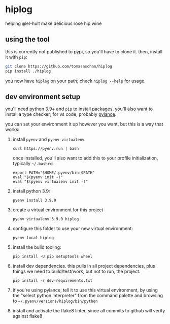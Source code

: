 # hiplog

helping @el-hult make delicious rose hip wine

## using the tool

this is currently not published to pypi, so you'll have to clone it. then, install it with `pip`:

```sh
git clone https://github.com/tomasaschan/hiplog
pip install ./hiplog
```

you now have `hiplog` on your path; check `hiplog --help` for usage.

## dev environment setup

you'll need python 3.9+ and `pip` to install packages. you'll also want to install a type checker; for vs code, probably [pylance](https://marketplace.visualstudio.com/items?itemName=ms-python.vscode-pylance).

you can set your environment it up however you want, but this is a way that works:

1. install `pyenv` and `pyenv-virtualenv`:

       curl https://pyenv.run | bash

   once installed, you'll also want to add this to your profile initialization, typically `~/.bashrc`:

       export PATH="$HOME/.pyenv/bin:$PATH"
       eval "$(pyenv init -)"
       eval "$(pyenv virtualenv init -)"

2. install python 3.9:

       pyenv install 3.9.0

3. create a virtual environment for this project

       pyenv virtualenv 3.9.0 hiplog

4. configure this folder to use your new virtual environment:

       pyenv local hiplog

5. install the build tooling:

       pip install -U pip setuptools wheel

6. install dev dependencies. this pulls in all project dependencies, plus things we need to build/test/work, but not to run, the project:

       pip install -r dev-requirements.txt

7. if you're using pylance, tell it to use this virtual environment, by using the "select python interpreter" from the command palette and browsing to `~/.pyenv/versions/hiplog/bin/python`

8. install and activate the flake8 linter, since all commits to github will verify against flake8
